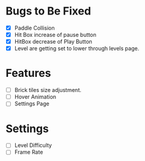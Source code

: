 # Bugs to Be Fixed
- [x] Paddle Collision 
- [x] Hit Box increase of pause button 
- [x] HitBox decrease of Play Button 
- [x] Level are getting set to lower through levels page.
# Features
- [ ] Brick tiles size adjustment. 
- [ ] Hover Animation 
- [ ] Settings Page
# Settings
- [ ] Level Difficulty 
- [ ] Frame Rate